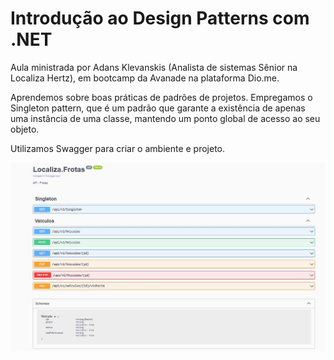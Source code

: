 # Introdução ao Design Patterns com .NET

Aula ministrada por Adans Klevanskis (Analista de sistemas Sênior na Localiza Hertz), em bootcamp da Avanade na plataforma Dio.me. 

Aprendemos sobre boas práticas de padrões de projetos. 
Empregamos o Singleton pattern, que é um padrão que garante a existência de apenas uma instância de uma classe, mantendo um ponto global de acesso ao seu objeto. 


Utilizamos Swagger para criar o ambiente e projeto. 




![Alt ou título da imagem](https://raw.githubusercontent.com/Josewesley2020/CadastroFrotaSwagger/main/ImgsReadme/img2.JPG)

